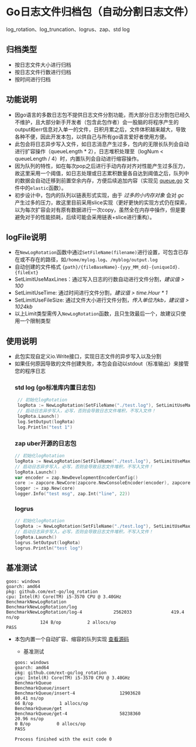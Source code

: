 # Go日志文件归档包（自动分割日志文件）
log_rotation、log_truncation、logrus、zap、std log
## 归档类型

- 按日志文件大小进行归档
- 按日志文件行数进行归档
- 按时间进行归档

## 功能说明
- 因go语言的多数日志包不提供日志文件分割功能，而大部分日志分割包已经久不维护，且大部分新手开发者（包含此包作者）会一股脑的将程序产生的output和err信息对入单一的文件，日积月累之后，文件体积越来越大，导致各种不便，因此开发本包，以供自己与所有go语言爱好者使用方便。
- 此包会将日志异步写入文件，如日志消息产生过多，包内的无限长队列会自动进行扩容操作（queueLength * 2），日志堆积处理至（logNum < queueLength / 4）时，内置队列会自动进行缩容操作。
- 因为队列的特性，如在每次pop之后进行手动内存对齐对性能产生过多压力，故这里采用一个阈值，如日志处理或日志累积数量各自达到阈值之后，队列中的数据会自动迁移到前置空余内存，方便后续追加内容（实现见 [queue.go](./queue.go) 文件中的`elastic`函数）。
- 初步设计中，包内的队列以链表形式实现，由于 *过多的小内存对象* 会对 *gc* 产生过多的压力，故这里目前采用slice实现（更好更快的实现方式仍在探索，以为每次扩容会对有原有数据进行一次copy，虽然全在内存中操作，但是要避免对于的性能损耗，后续可能会采用链表+slice进行重构）。

## logFile说明
- 在`NewLogRotation`函数中通过`SetFileName(filename)`进行设置，可包含已存在或不存在的路径，如`/home/mylog.log`、`/myblog/output.log`
- 自动创建的文件格式 `{path}/{fileBaseName}-{yyy_MM_dd}-{uniqueId}.{fileExt}`
- SetLimitUseMaxLines：通过写入日志的行数自动进行文件分割，*建议值 > 100*
- SetLimitUseTime: 通过时间进行文件分割，*建议值 > time.Hour * 1*
- SetLimitUseFileSize: 通过文件大小进行文件分割，*传入单位为kb，建议值 > 1024kb*
- 以上Limit类型需传入`NewLogRotation`函数，且只生效最后一个，故建议只使用一个限制类型

## 使用说明
- 此包实现自定义io.Write接口，实现日志文件的异步写入以及分割
- 如果任何原因导致的文件创建失败，本包会自动以stdout（标准输出）来接管您的程序日志
    ### std log (go标准库内置日志包)
   ```go
    // 初始化logRotation
    logRota := NewLogRotation(SetFileName("./test.log"), SetLimitUseMaxLines(1000))
    // 启动日志异步写入，必写，否则会导致日志文件堆积，不写入文件！
    logRota.Launch()
    log.SetOutput(logRota)
    log.Println("test 1")
    ```
    ### zap uber开源的日志包
    ```go
    // 初始化logRotation
    logRota := NewLogRotation(SetFileName("./test.log"), SetLimitUseMaxLines(1000))
    // 启动日志异步写入，必写，否则会导致日志文件堆积，不写入文件！
    logRota.Launch()
    var encoder = zap.NewDevelopmentEncoderConfig()
    core := zapcore.NewCore(zapcore.NewConsoleEncoder(encoder), zapcore.AddSync(logRota), zap.DebugLevel)
    logger := zap.New(core)
    logger.Info("test msg", zap.Int("line", 22))
    ```
    ### logrus
    ```go
    // 初始化logRotation
    logRota := NewLogRotation(SetFileName("./test.log"), SetLimitUseMaxLines(1000))
    // 启动日志异步写入，必写，否则会导致日志文件堆积，不写入文件！
    logRota.Launch()
    logrus.SetOutput(logRota)
    logrus.Println("test log")
    ```
## 基准测试
```shell
goos: windows
goarch: amd64
pkg: github.com/ext-go/log_rotation
cpu: Intel(R) Core(TM) i5-3570 CPU @ 3.40GHz
BenchmarkNewLogRotation
BenchmarkNewLogRotation/log
BenchmarkNewLogRotation/log-4            2562033               419.4 ns/op
             124 B/op          2 allocs/op
PASS
```
- 本包内置一个自动扩容、缩容的队列实现 [查看源码](./queue.go)

    - 基准测试

    ```shell
    goos: windows
    goarch: amd64
    pkg: github.com/ext-go/log_rotation
    cpu: Intel(R) Core(TM) i5-3570 CPU @ 3.40GHz
    BenchmarkQueue
    BenchmarkQueue/insert
    BenchmarkQueue/insert-4                 12903628                80.41 ns/op
    66 B/op          1 allocs/op
    BenchmarkQueue/get
    BenchmarkQueue/get-4                    58238360                20.96 ns/op
    0 B/op          0 allocs/op
    PASS
    
    Process finished with the exit code 0
    ```